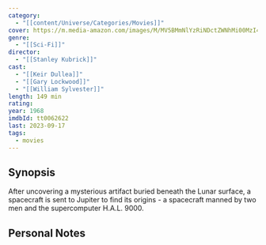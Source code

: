 ```yaml
---
category:
  - "[[content/Universe/Categories/Movies]]"
cover: https://m.media-amazon.com/images/M/MV5BMmNlYzRiNDctZWNhMi00MzI4LThkZTctMTUzMmZkMmFmNThmXkEyXkFqcGdeQXVyNzkwMjQ5NzM@._V1_SX300.jpg
genre:
  - "[[Sci-Fi]]"
director:
  - "[[Stanley Kubrick]]"
cast:
  - "[[Keir Dullea]]"
  - "[[Gary Lockwood]]"
  - "[[William Sylvester]]"
length: 149 min
rating: 
year: 1968
imdbId: tt0062622
last: 2023-09-17
tags:
  - movies
---
```

## Synopsis
After uncovering a mysterious artifact buried beneath the Lunar surface, a spacecraft is sent to Jupiter to find its origins - a spacecraft manned by two men and the supercomputer H.A.L. 9000.


## Personal Notes



